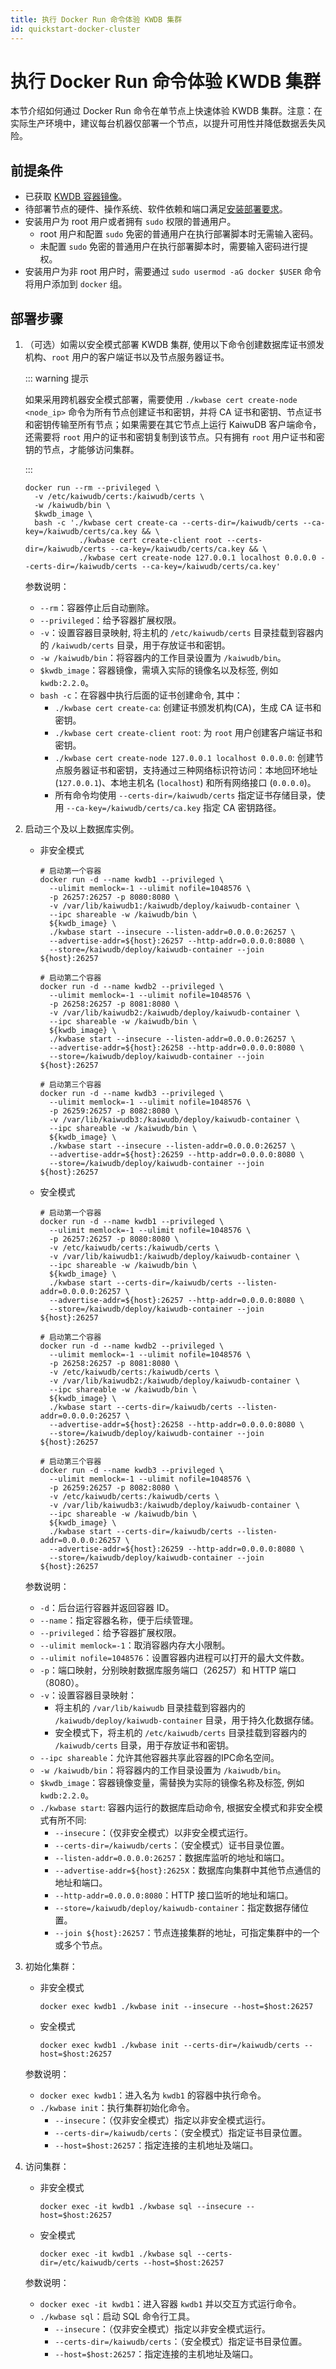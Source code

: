 ```yaml
---
title: 执行 Docker Run 命令体验 KWDB 集群
id: quickstart-docker-cluster
---
```


# 执行 Docker Run 命令体验 KWDB 集群

本节介绍如何通过 Docker Run 命令在单节点上快速体验 KWDB 集群。注意：在实际生产环境中，建议每台机器仅部署一个节点，以提升可用性并降低数据丢失风险。

## 前提条件

- 已获取 [KWDB 容器镜像](./quickstart-docker.md#获取容器镜像)。
- 待部署节点的硬件、操作系统、软件依赖和端口满足[安装部署要求](./quickstart-docker.md#硬件)。
- 安装用户为 root 用户或者拥有 `sudo` 权限的普通用户。
  - root 用户和配置 `sudo` 免密的普通用户在执行部署脚本时无需输入密码。
  - 未配置 `sudo` 免密的普通用户在执行部署脚本时，需要输入密码进行提权。
- 安装用户为非 root 用户时，需要通过 `sudo usermod -aG docker $USER` 命令将用户添加到 `docker` 组。

## 部署步骤

1. （可选）如需以安全模式部署 KWDB 集群, 使用以下命令创建数据库证书颁发机构、`root` 用户的客户端证书以及节点服务器证书。

    ::: warning 提示

    如果采用跨机器安全模式部署，需要使用 `./kwbase cert create-node <node_ip>` 命令为所有节点创建证书和密钥，并将 CA 证书和密钥、节点证书和密钥传输至所有节点；如果需要在其它节点上运行 KaiwuDB 客户端命令，还需要将 `root` 用户的证书和密钥复制到该节点。只有拥有 `root` 用户证书和密钥的节点，才能够访问集群。

    :::

      ```shell
      docker run --rm --privileged \
        -v /etc/kaiwudb/certs:/kaiwudb/certs \
        -w /kaiwudb/bin \
        $kwdb_image \
        bash -c './kwbase cert create-ca --certs-dir=/kaiwudb/certs --ca-key=/kaiwudb/certs/ca.key && \
                  ./kwbase cert create-client root --certs-dir=/kaiwudb/certs --ca-key=/kaiwudb/certs/ca.key && \
                  ./kwbase cert create-node 127.0.0.1 localhost 0.0.0.0 --certs-dir=/kaiwudb/certs --ca-key=/kaiwudb/certs/ca.key'
      ```

    参数说明：
    - `--rm`：容器停止后自动删除。
    - `--privileged`：给予容器扩展权限。
    - `-v`：设置容器目录映射, 将主机的 `/etc/kaiwudb/certs` 目录挂载到容器内的 `/kaiwudb/certs` 目录，用于存放证书和密钥。
    - `-w /kaiwudb/bin`：将容器内的工作目录设置为 `/kaiwudb/bin`。
    - `$kwdb_image`：容器镜像，需填入实际的镜像名以及标签, 例如 `kwdb:2.2.0`。
    - `bash -c`：在容器中执行后面的证书创建命令, 其中：
      - `./kwbase cert create-ca`: 创建证书颁发机构(CA)，生成 CA 证书和密钥。
      - `./kwbase cert create-client root`: 为 `root` 用户创建客户端证书和密钥。
      - `./kwbase cert create-node 127.0.0.1 localhost 0.0.0.0`: 创建节点服务器证书和密钥，支持通过三种网络标识符访问：本地回环地址 (`127.0.0.1`)、本地主机名 (`localhost`) 和所有网络接口 (`0.0.0.0`)。
      - 所有命令均使用 `--certs-dir=/kaiwudb/certs` 指定证书存储目录，使用 `--ca-key=/kaiwudb/certs/ca.key` 指定 CA 密钥路径。

2. 启动三个及以上数据库实例。

    - 非安全模式

      ```shell
      # 启动第一个容器
      docker run -d --name kwdb1 --privileged \
        --ulimit memlock=-1 --ulimit nofile=1048576 \
        -p 26257:26257 -p 8080:8080 \
        -v /var/lib/kaiwudb1:/kaiwudb/deploy/kaiwudb-container \
        --ipc shareable -w /kaiwudb/bin \
        ${kwdb_image} \
        ./kwbase start --insecure --listen-addr=0.0.0.0:26257 \
        --advertise-addr=${host}:26257 --http-addr=0.0.0.0:8080 \
        --store=/kaiwudb/deploy/kaiwudb-container --join ${host}:26257

      # 启动第二个容器
      docker run -d --name kwdb2 --privileged \
        --ulimit memlock=-1 --ulimit nofile=1048576 \
        -p 26258:26257 -p 8081:8080 \
        -v /var/lib/kaiwudb2:/kaiwudb/deploy/kaiwudb-container \
        --ipc shareable -w /kaiwudb/bin \
        ${kwdb_image} \
        ./kwbase start --insecure --listen-addr=0.0.0.0:26257 \
        --advertise-addr=${host}:26258 --http-addr=0.0.0.0:8080 \
        --store=/kaiwudb/deploy/kaiwudb-container --join ${host}:26257

      # 启动第三个容器
      docker run -d --name kwdb3 --privileged \
        --ulimit memlock=-1 --ulimit nofile=1048576 \
        -p 26259:26257 -p 8082:8080 \
        -v /var/lib/kaiwudb3:/kaiwudb/deploy/kaiwudb-container \
        --ipc shareable -w /kaiwudb/bin \
        ${kwdb_image} \
        ./kwbase start --insecure --listen-addr=0.0.0.0:26257 \
        --advertise-addr=${host}:26259 --http-addr=0.0.0.0:8080 \
        --store=/kaiwudb/deploy/kaiwudb-container --join ${host}:26257
      ```

    - 安全模式

      ```shell
      # 启动第一个容器
      docker run -d --name kwdb1 --privileged \
        --ulimit memlock=-1 --ulimit nofile=1048576 \
        -p 26257:26257 -p 8080:8080 \
        -v /etc/kaiwudb/certs:/kaiwudb/certs \
        -v /var/lib/kaiwudb1:/kaiwudb/deploy/kaiwudb-container \
        --ipc shareable -w /kaiwudb/bin \
        ${kwdb_image} \
        ./kwbase start --certs-dir=/kaiwudb/certs --listen-addr=0.0.0.0:26257 \
        --advertise-addr=${host}:26257 --http-addr=0.0.0.0:8080 \
        --store=/kaiwudb/deploy/kaiwudb-container --join ${host}:26257

      # 启动第二个容器
      docker run -d --name kwdb2 --privileged \
        --ulimit memlock=-1 --ulimit nofile=1048576 \
        -p 26258:26257 -p 8081:8080 \
        -v /etc/kaiwudb/certs:/kaiwudb/certs \
        -v /var/lib/kaiwudb2:/kaiwudb/deploy/kaiwudb-container \
        --ipc shareable -w /kaiwudb/bin \
        ${kwdb_image} \
        ./kwbase start --certs-dir=/kaiwudb/certs --listen-addr=0.0.0.0:26257 \
        --advertise-addr=${host}:26258 --http-addr=0.0.0.0:8080 \
        --store=/kaiwudb/deploy/kaiwudb-container --join ${host}:26257

      # 启动第三个容器
      docker run -d --name kwdb3 --privileged \
        --ulimit memlock=-1 --ulimit nofile=1048576 \
        -p 26259:26257 -p 8082:8080 \
        -v /etc/kaiwudb/certs:/kaiwudb/certs \
        -v /var/lib/kaiwudb3:/kaiwudb/deploy/kaiwudb-container \
        --ipc shareable -w /kaiwudb/bin \
        ${kwdb_image} \
        ./kwbase start --certs-dir=/kaiwudb/certs --listen-addr=0.0.0.0:26257 \
        --advertise-addr=${host}:26259 --http-addr=0.0.0.0:8080 \
        --store=/kaiwudb/deploy/kaiwudb-container --join ${host}:26257
        ```

    参数说明：
    - `-d`：后台运行容器并返回容器 ID。
    - `--name`：指定容器名称，便于后续管理。
    - `--privileged`：给予容器扩展权限。
    - `--ulimit memlock=-1`：取消容器内存大小限制。
    - `--ulimit nofile=1048576`：设置容器内进程可以打开的最大文件数。
    - `-p`：端口映射，分别映射数据库服务端口（26257）和 HTTP 端口（8080）。
    - `-v`：设置容器目录映射：
      - 将主机的 `/var/lib/kaiwudb` 目录挂载到容器内的 `/kaiwudb/deploy/kaiwudb-container` 目录，用于持久化数据存储。
      - 安全模式下，将主机的 `/etc/kaiwudb/certs` 目录挂载到容器内的 `/kaiwudb/certs` 目录，用于存放证书和密钥。
    - `--ipc shareable`：允许其他容器共享此容器的IPC命名空间。
    - `-w /kaiwudb/bin`：将容器内的工作目录设置为 `/kaiwudb/bin`。
    - `$kwdb_image`：容器镜像变量，需替换为实际的镜像名称及标签, 例如 `kwdb:2.2.0`。
    - `./kwbase start`: 容器内运行的数据库启动命令, 根据安全模式和非安全模式有所不同:
      - `--insecure`：（仅非安全模式）以非安全模式运行。
      - `--certs-dir=/kaiwudb/certs`：（安全模式）证书目录位置。
      - `--listen-addr=0.0.0.0:26257`：数据库监听的地址和端口。
      - `--advertise-addr=${host}:2625X`：数据库向集群中其他节点通信的地址和端口。
      - `--http-addr=0.0.0.0:8080`：HTTP 接口监听的地址和端口。
      - `--store=/kaiwudb/deploy/kaiwudb-container`：指定数据存储位置。
      - `--join ${host}:26257`：节点连接集群的地址，可指定集群中的一个或多个节点。

3. 初始化集群：

    - 非安全模式

        ```shell
        docker exec kwdb1 ./kwbase init --insecure --host=$host:26257
        ```

    - 安全模式

        ```shell
        docker exec kwdb1 ./kwbase init --certs-dir=/kaiwudb/certs --host=$host:26257
        ```

    参数说明：
    - `docker exec kwdb1`：进入名为 `kwdb1` 的容器中执行命令。
    - `./kwbase init`：执行集群初始化命令。
      - `--insecure`：（仅非安全模式）指定以非安全模式运行。
      - `--certs-dir=/kaiwudb/certs`：（安全模式）指定证书目录位置。
      - `--host=$host:26257`：指定连接的主机地址及端口。

4. 访问集群：

    - 非安全模式

        ```shell
        docker exec -it kwdb1 ./kwbase sql --insecure --host=$host:26257
        ```

    - 安全模式

        ```shell
        docker exec -it kwdb1 ./kwbase sql --certs-dir=/etc/kaiwudb/certs --host=$host:26257
        ```

    参数说明：
    - `docker exec -it kwdb1`：进入容器 `kwdb1` 并以交互方式运行命令。
    - `./kwbase sql`：启动 SQL 命令行工具。
      - `--insecure`：（仅非安全模式）指定以非安全模式运行。
      - `--certs-dir=/kaiwudb/certs`：（安全模式）指定证书目录位置。
      - `--host=$host:26257`：指定连接的主机地址及端口。